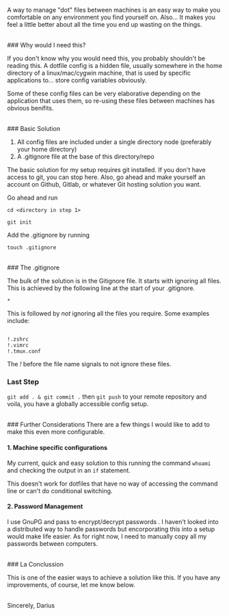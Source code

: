 A way to manage "dot" files between machines is an easy way to make you comfortable on any environment you find yourself on. Also... It makes you feel a little better about all the time you end up wasting on the things.

<br>
### Why would I need this?
<br>

If you don't know why you would need this, you probably shouldn't be reading this. A dotfile config is a hidden file, usually somewhere in the home directory of a linux/mac/cygwin machine, that is used by specific applications to... store config variables obviously.

Some of these config files can be very elaborative depending on the application that uses them, so re-using these files between machines has obvious benifits.

<br>
### Basic Solution

1. All config files are included under a single directory node (preferably your home directory)
2. A .gitignore file at the base of this directory/repo

The basic solution for my setup requires git installed. If you don't have access to git, you can stop here. Also, go ahead and make yourself an account on Github, Gitlab, or whatever Git hosting solution you want.

Go ahead and run

`cd <directory in step 1>`

`git init`

Add the .gitignore by running

`touch .gitignore`

<br>
### The .gitignore

The bulk of the solution is in the Gitignore file. It starts with ignoring all files. This is achieved by the following line at the start of your .gitignore.

`*`

This is followed by *not* ignoring all the files you require. Some examples include:

<code>
!.zshrc 
!.vimrc 
!.tmux.conf 
</code>

The *!* before the file name signals to not ignore these files.

### Last Step

`git add . & git commit .` then `git push` to your remote repository and voila, you have a globally accessible config setup.

<br>
### Further Considerations
There are a few things I would like to add to make this even more configurable.

#### 1. Machine specific configurations

My current, quick and easy solution to this running the command `whoami` and checking the output in an `if` statement.

This doesn't work for dotfiles that have no way of accessing the command line or can't do conditional switching.

#### 2. Password Management

I use GnuPG and pass to encrypt/decrypt passwords . I haven't looked into a distributed way to handle passwords but encorporating this into a setup would make life easier. As for right now, I need to manually copy all my passwords between computers.

<br>
### La Conclussion

This is one of the easier ways to achieve a solution like this. If you have any improvements, of course, let me know below.

<br>
Sincerely,
Darius


